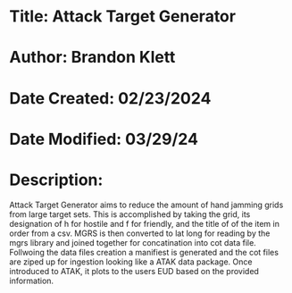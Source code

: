 # Title: Attack Target Generator
# Author: Brandon Klett
# Date Created: 02/23/2024
# Date Modified: 03/29/24
# Description: 
  Attack Target Generator aims to reduce the amount of hand jamming grids from large target sets.
  This is accomplished by taking the grid, its designation of h for hostile and f for friendly, and the title
  of of the item in order from a csv. MGRS is then converted to lat long for reading by the mgrs library
  and joined together for concatination into cot data file. Follwoing the data files creation a manifiest is 
  generated and the cot files are ziped up for ingestion looking like a ATAK data package. Once introduced 
  to ATAK, it plots to the users EUD based on the provided information.
  
